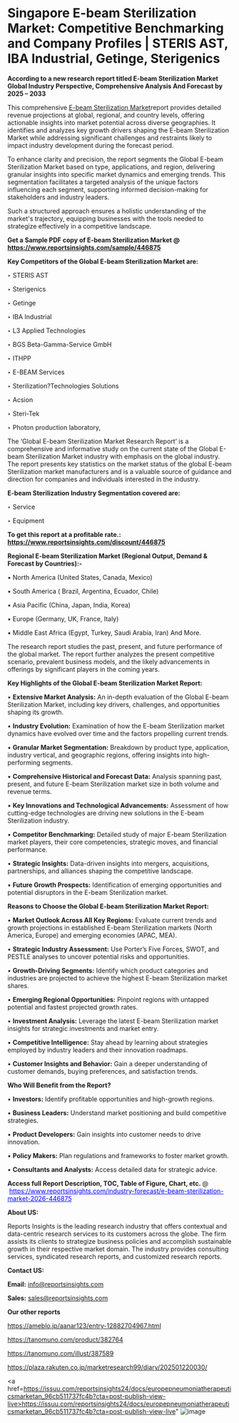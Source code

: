 # Singapore E-beam Sterilization Market: Competitive Benchmarking and Company Profiles | STERIS AST, IBA Industrial, Getinge, Sterigenics

<strong>According to a new research report titled E-beam Sterilization Market Global Industry Perspective, Comprehensive Analysis And Forecast by 2025 – 2033</strong>

This comprehensive <a href=https://www.reportsinsights.com/sample/446875>E-beam Sterilization Market</a>report provides detailed revenue projections at global, regional, and country levels, offering actionable insights into market potential across diverse geographies. It identifies and analyzes key growth drivers shaping the E-beam Sterilization Market while addressing significant challenges and restraints likely to impact industry development during the forecast period.

To enhance clarity and precision, the report segments the Global E-beam Sterilization Market based on type, applications, and region, delivering granular insights into specific market dynamics and emerging trends. This segmentation facilitates a targeted analysis of the unique factors influencing each segment, supporting informed decision-making for stakeholders and industry leaders.

Such a structured approach ensures a holistic understanding of the market's trajectory, equipping businesses with the tools needed to strategize effectively in a competitive landscape.

<strong>Get a Sample PDF copy of E-beam Sterilization Market </strong><strong>@<a href=https://www.reportsinsights.com/sample/446875 style=color:#0000ff;> https://www.reportsinsights.com/sample/446875</a></strong></font>

<strong>Key Competitors of the Global E-beam Sterilization Market are:</strong>

‣ STERIS AST

‣ Sterigenics

‣ Getinge

‣ IBA Industrial

‣ L3 Applied Technologies

‣ BGS Beta-Gamma-Service GmbH

‣ ITHPP

‣ E-BEAM Services

‣ Sterilization?Technologies Solutions

‣ Acsion

‣ Steri-Tek

‣ Photon production laboratory,

The ‘Global E-beam Sterilization Market Research Report’ is a comprehensive and informative study on the current state of the Global E-beam Sterilization Market industry with emphasis on the global industry. The report presents key statistics on the market status of the global E-beam Sterilization market manufacturers and is a valuable source of guidance and direction for companies and individuals interested in the industry.

<strong>E-beam Sterilization Industry Segmentation covered are:</strong>

‣ Service

‣ Equipment

<strong>To get this report at a profitable rate.: <a href=https://www.reportsinsights.com/discount/446875 style=color:#0000ff;>https://www.reportsinsights.com/discount/446875</a></strong></font>

<strong>Regional E-beam Sterilization Market (Regional Output, Demand &amp; Forecast by Countries):-</strong>

• North America (United States, Canada, Mexico)

• South America ( Brazil, Argentina, Ecuador, Chile)

• Asia Pacific (China, Japan, India, Korea)

• Europe (Germany, UK, France, Italy)

• Middle East Africa (Egypt, Turkey, Saudi Arabia, Iran) And More.

The research report studies the past, present, and future performance of the global market. The report further analyzes the present competitive scenario, prevalent business models, and the likely advancements in offerings by significant players in the coming years.

<strong>Key Highlights of the Global E-beam Sterilization Market Report:</strong>

• <strong>Extensive Market Analysis:</strong> An in-depth evaluation of the Global E-beam Sterilization Market, including key drivers, challenges, and opportunities shaping its growth.

• <strong>Industry Evolution:</strong> Examination of how the E-beam Sterilization market dynamics have evolved over time and the factors propelling current trends.

• <strong>Granular Market Segmentation:</strong> Breakdown by product type, application, industry vertical, and geographic regions, offering insights into high-performing segments.

• <strong>Comprehensive Historical and Forecast Data:</strong> Analysis spanning past, present, and future E-beam Sterilization market size in both volume and revenue terms.

• <strong>Key Innovations and Technological Advancements:</strong> Assessment of how cutting-edge technologies are driving new solutions in the E-beam Sterilization industry.

• <strong>Competitor Benchmarking:</strong> Detailed study of major E-beam Sterilization market players, their core competencies, strategic moves, and financial performance.

• <strong>Strategic Insights:</strong> Data-driven insights into mergers, acquisitions, partnerships, and alliances shaping the competitive landscape.

• <strong>Future Growth Prospects:</strong> Identification of emerging opportunities and potential disruptors in the E-beam Sterilization market.

<strong>Reasons to Choose the Global E-beam Sterilization Market Report:</strong>

• <strong>Market Outlook Across All Key Regions:</strong> Evaluate current trends and growth projections in established E-beam Sterilization markets (North America, Europe) and emerging economies (APAC, MEA).

• <strong>Strategic Industry Assessment:</strong> Use Porter’s Five Forces, SWOT, and PESTLE analyses to uncover potential risks and opportunities.

• <strong>Growth-Driving Segments:</strong> Identify which product categories and industries are projected to achieve the highest E-beam Sterilization market shares.

• <strong>Emerging Regional Opportunities:</strong> Pinpoint regions with untapped potential and fastest projected growth rates.

• <strong>Investment Analysis:</strong> Leverage the latest E-beam Sterilization market insights for strategic investments and market entry.

• <strong>Competitive Intelligence:</strong> Stay ahead by learning about strategies employed by industry leaders and their innovation roadmaps.

• <strong>Customer Insights and Behavior:</strong> Gain a deeper understanding of customer demands, buying preferences, and satisfaction trends.

<strong>Who Will Benefit from the Report?</strong>

• <strong>Investors:</strong> Identify profitable opportunities and high-growth regions.

• <strong>Business Leaders:</strong> Understand market positioning and build competitive strategies.

• <strong>Product Developers:</strong> Gain insights into customer needs to drive innovation.

• <strong>Policy Makers:</strong> Plan regulations and frameworks to foster market growth.

• <strong>Consultants and Analysts:</strong> Access detailed data for strategic advice.
</ul>
<strong>Access full Report Description, TOC, Table of Figure, Chart, etc. </strong>@  <a href=https://www.reportsinsights.com/industry-forecast/e-beam-sterilization-market-2026-446875 style=color:#0000ff;>https://www.reportsinsights.com/industry-forecast/e-beam-sterilization-market-2026-446875</a></font>

<strong><strong>About US</strong>:</strong>

Reports Insights is the leading research industry that offers contextual and data-centric research services to its customers across the globe. The firm assists its clients to strategize business policies and accomplish sustainable growth in their respective market domain. The industry provides consulting services, syndicated research reports, and customized research reports.

<strong>Contact US:</strong>

<p class=""""><b>Email:</b> <a href=mailto:info@reportsinsights.com>info@reportsinsights.com</a></p>
<p class=""""><b>Sales:</b> <a href=mailto:sales@reportsinsights.com>sales@reportsinsights.com</a></p>

<strong>Our other reports</strong>

<a href=https://ameblo.jp/aanar123/entry-12882704967.html>https://ameblo.jp/aanar123/entry-12882704967.html</a>

<a href=https://tanomuno.com/product/382764>https://tanomuno.com/product/382764</a>

<a href=https://tanomuno.com/illust/387589>https://tanomuno.com/illust/387589</a>

<a href=https://plaza.rakuten.co.jp/marketresearch99/diary/202501220030/>https://plaza.rakuten.co.jp/marketresearch99/diary/202501220030/</a>

<a href=https://issuu.com/reportsinsights24/docs/europepneumoniatherapeuticsmarketan_96cb511737fc4b?cta=post-publish-view-live>https://issuu.com/reportsinsights24/docs/europepneumoniatherapeuticsmarketan_96cb511737fc4b?cta=post-publish-view-live</a>"
![image](https://github.com/user-attachments/assets/13210b7b-58a9-4439-9b37-ebe2d5d6ecc8)
